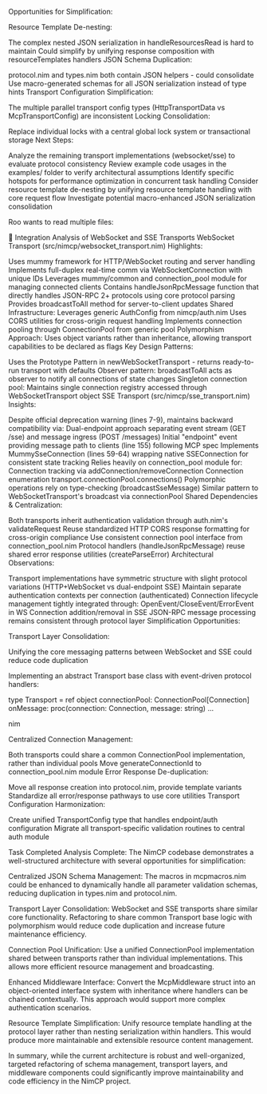 Opportunities for Simplification:

Resource Template De-nesting:

The complex nested JSON serialization in handleResourcesRead is hard to maintain
Could simplify by unifying response composition with resourceTemplates handlers
JSON Schema Duplication:

protocol.nim and types.nim both contain JSON helpers - could consolidate
Use macro-generated schemas for all JSON serialization instead of type hints
Transport Configuration Simplification:

The multiple parallel transport config types (HttpTransportData vs McpTransportConfig) are inconsistent
Locking Consolidation:

Replace individual locks with a central global lock system or transactional storage
Next Steps:

Analyze the remaining transport implementations (websocket/sse) to evaluate protocol consistency
Review example code usages in the examples/ folder to verify architectural assumptions
Identify specific hotspots for performance optimization in concurrent task handling
Consider resource template de-nesting by unifying resource template handling with core request flow
Investigate potential macro-enhanced JSON serialization consolidation


Roo wants to read multiple files:


🧩 Integration Analysis of WebSocket and SSE Transports
WebSocket Transport (src/nimcp/websocket_transport.nim) Highlights:

Uses mummy framework for HTTP/WebSocket routing and server handling
Implements full-duplex real-time comm via WebSocketConnection with unique IDs
Leverages mummy/common and connection_pool module for managing connected clients
Contains handleJsonRpcMessage function that directly handles JSON-RPC 2+ protocols using core protocol parsing
Provides broadcastToAll method for server-to-client updates
Shared Infrastructure:
Leverages generic AuthConfig from nimcp/auth.nim
Uses CORS utilities for cross-origin request handling
Implements connection pooling through ConnectionPool from generic pool
Polymorphism Approach: Uses object variants rather than inheritance, allowing transport capabilities to be declared as flags
Key Design Patterns:

Uses the Prototype Pattern in newWebSocketTransport - returns ready-to-run transport with defaults
Observer pattern: broadcastToAll acts as observer to notify all connections of state changes
Singleton connection pool: Maintains single connection registry accessed through WebSocketTransport object
SSE Transport (src/nimcp/sse_transport.nim) Insights:

Despite official deprecation warning (lines 7-9), maintains backward compatibility via:
Dual-endpoint approach separating event stream (GET /sse) and message ingress (POST /messages)
Initial "endpoint" event providing message path to clients (line 155) following MCP spec
Implements MummySseConnection (lines 59-64) wrapping native SSEConnection for consistent state tracking
Relies heavily on connection_pool module for:
Connection tracking via addConnection/removeConnection
Connection enumeration transport.connectionPool.connections()
Polymorphic operations rely on type-checking (broadcastSseMessage)
Similar pattern to WebSocketTransport's broadcast via connectionPool
Shared Dependencies & Centralization:

Both transports inherit authentication validation through auth.nim's validateRequest
Reuse standardized HTTP CORS response formatting for cross-origin compliance
Use consistent connection pool interface from connection_pool.nim
Protocol handlers (handleJsonRpcMessage) reuse shared error response utilities (createParseError)
Architectural Observations:

Transport implementations have symmetric structure with slight protocol variations (HTTP+WebSocket vs dual-endpoint SSE)
Maintain separate authentication contexts per connection (authenticated)
Connection lifecycle management tightly integrated through:
OpenEvent/CloseEvent/ErrorEvent in WS
Connection addition/removal in SSE
JSON-RPC message processing remains consistent through protocol layer
Simplification Opportunities:

Transport Layer Consolidation:

Unifying the core messaging patterns between WebSocket and SSE could reduce code duplication

Implementing an abstract Transport base class with event-driven protocol handlers:

type
  Transport = ref object
    connectionPool: ConnectionPool[Connection]
    onMessage: proc(connection: Connection, message: string)
    ...

nim



Centralized Connection Management:

Both transports could share a common ConnectionPool implementation, rather than individual pools
Move generateConnectionId to connection_pool.nim module
Error Response De-duplication:

Move all response creation into protocol.nim, provide template variants
Standardize all error/response pathways to use core utilities
Transport Configuration Harmonization:

Create unified TransportConfig type that handles endpoint/auth configuration
Migrate all transport-specific validation routines to central auth module

Task Completed
Analysis Complete: The NimCP codebase demonstrates a well-structured architecture with several opportunities for simplification:

Centralized JSON Schema Management: The macros in mcpmacros.nim could be enhanced to dynamically handle all parameter validation schemas, reducing duplication in types.nim and protocol.nim.

Transport Layer Consolidation: WebSocket and SSE transports share similar core functionality. Refactoring to share common Transport base logic with polymorphism would reduce code duplication and increase future maintenance efficiency.

Connection Pool Unification: Use a unified ConnectionPool implementation shared between transports rather than individual implementations. This allows more efficient resource management and broadcasting.

Enhanced Middleware Interface: Convert the McpMiddleware struct into an object-oriented interface system with inheritance where handlers can be chained contextually. This approach would support more complex authentication scenarios.

Resource Template Simplification: Unify resource template handling at the protocol layer rather than nesting serialization within handlers. This would produce more maintainable and extensible resource content management.

In summary, while the current architecture is robust and well-organized, targeted refactoring of schema management, transport layers, and middleware components could significantly improve maintainability and code efficiency in the NimCP project.